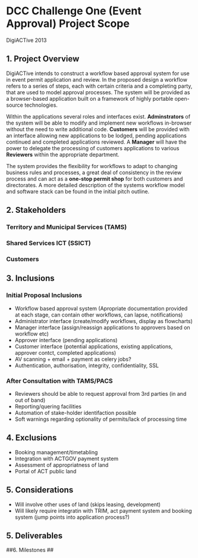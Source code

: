 # DCC Challenge One (Event Approval) Project Scope #
DigiACTive 2013

## 1. Project Overview ##
DigiACTive intends to construct a workflow based approval system for use in event permit application and review. In the proposed design a workflow refers to a series of steps, each with certain criteria and a completing party, that are used to model approval processes. The system will be provided as a browser-based application built on a framework of highly portable open-source technologies. 

Within the applications several roles and interfaces exist. **Adminstrators** of the system will be able to modify and implement new workflows in-browser without the need to write additional code. **Customers** will be provided with an interface allowing new applications to be lodged, pending applications continued and completed applications reviewed. A **Manager** will have the power to delegate the processing of customers applications to various **Reviewers** within the appropriate department.

The system provides the flexibility for workflows to adapt to changing business rules and processes, a great deal of consistency in the review process and can act as a **one-stop permit shop** for both customers and directorates. A more detailed description of the systems workflow model and software stack can be found in the initial pitch outline.

## 2. Stakeholders ##
### Territory and Municipal Services (TAMS)  ###

### Shared Services ICT (SSICT) ###
### Customers ###


## 3. Inclusions ##
### Initial Proposal Inclusions ###
+ Workflow based approval system (Apropriate documentation provided at each stage, can contain other workflows, can lapse, notifications)
+ Administrator interface (create/modify workflows, display as flowcharts)
+ Manager interface (assign/reassign applications to approvers based on workflow etc)
+ Approver interface (pending applications)
+ Customer interface (potential applications, existing applications, approver contct, completed applications)
+ AV scanning + email + payment as celery jobs?
+ Authentication, authorisation, integrity, confidentiality, SSL

### After Consultation with TAMS/PACS ###
+ Reviewers should be able to request approval from 3rd parties (in and out of band)
+ Reporting/quering facilities
+ Automation of stake-holder identifaction possible
+ Soft warnings regarding optionality of permits/lack of processing time

## 4. Exclusions ##
+ Booking management/timetabling
+ Integration with ACTGOV payment system 
+ Assessment of appropriatness of land
+ Portal of ACT public land

## 5. Considerations ##
+ Will involve other uses of land (skips leasing, development)
+ Will likely require integratin with TRIM, act payment system and booking system (jump points into application process?)

## 5. Deliverables ##


##6. Milestones ##


